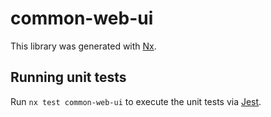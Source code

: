 # common-web-ui

This library was generated with [Nx](https://nx.dev).

## Running unit tests

Run `nx test common-web-ui` to execute the unit tests via [Jest](https://jestjs.io).
